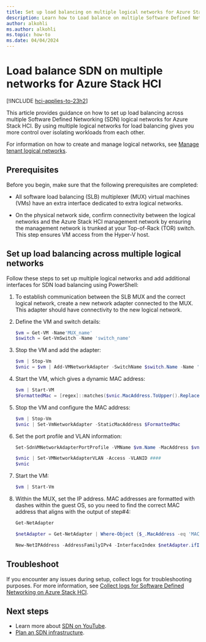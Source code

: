 ```yaml
---
title: Set up load balancing on multiple logical networks for Azure Stack HCI
description: Learn how to Load balance on multiple Software Defined Networking (SDN) logical networks for Azure Stack HCI.
author: alkohli
ms.author: alkohli
ms.topic: how-to
ms.date: 04/04/2024
---
```


# Load balance SDN on multiple networks for Azure Stack HCI

[!INCLUDE [hci-applies-to-23h2](../../includes/hci-applies-to-23h2.md)]

This article provides guidance on how to set up load balancing across multiple Software Defined Networking (SDN) logical networks for Azure Stack HCI. By using multiple logical networks for load balancing gives you more control over isolating workloads from each other.

For information on how to create and manage logical networks, see [Manage tenant logical networks](./tenant-logical-networks.md).

## Prerequisites

Before you begin, make sure that the following prerequisites are completed:

- All software load balancing (SLB) multiplexer (MUX) virtual machines (VMs) have an extra interface dedicated to extra logical networks.

- On the physical network side, confirm connectivity between the logical networks and the Azure Stack HCI management network by ensuring the management network is trunked at your Top-of-Rack (TOR) switch. This step ensures VM access from the Hyper-V host.

## Set up load balancing across multiple logical networks

Follow these steps to set up multiple logical networks and add additional interfaces for SDN load balancing using PowerShell:

1. To establish communication between the SLB MUX and the correct logical network, create a new network adapter connected to the MUX. This adapter should have connectivity to the new logical network.

1. Define the VM and switch details:

    ```powershell
    $vm = Get-VM -Name'MUX_name'
    $switch = Get-VmSwitch -Name 'switch_name'
    ```

1. Stop the VM and add the adapter:

    ```powershell
    $vm | Stop-Vm
    $vnic = $vm | Add-VMNetworkAdapter -SwitchName $switch.Name -Name 'switch_name' -PassThru
    ```

1. Start the VM, which gives a dynamic MAC address:

    ```powershell
    $vm | Start-VM
    $FormattedMac = [regex]::matches($vnic.MacAddress.ToUpper().Replace(":","").Replace("-",""),'..').groups.value -join "-"
    ```

1. Stop the VM and configure the MAC address:

    ```powershell
    $vm | Stop-Vm
    $vnic | Set-VmNetworkAdapter -StaticMacAddress $FormattedMac
    ```

1. Set the port profile and VLAN information:

    ```powershell
    Set-SdnVMNetworkAdapterPortProfile -VMName $vm.Name -MacAddress $vnic.MacAddress -ProfileData2 -ProfileId $([Guid]::Empty)

    $vnic | Set-VMNetworkAdapterVLAN -Access -VLANID ####
    $vnic
    ```

1. Start the VM:

    ```powershell
    $vm | Start-Vm
    ```

1. Within the MUX, set the IP address. MAC addresses are formatted with dashes within the guest OS, so you need to find the correct MAC address that aligns with the output of step#4:

    ```powershell
    Get-NetAdapter

    $netAdapter = Get-NetAdapter | Where-Object {$_.MacAddress -eq 'MAC_address'}

    New-NetIPAddress -AddressFamilyIPv4 -InterfaceIndex $netAdapter.ifIndex -IPAddress 'IP_address' -PrefixLength 'prefix'
    ```

## Troubleshoot

If you encounter any issues during setup, collect logs for troubleshooting purposes. For more information, see [Collect logs for Software Defined Networking on Azure Stack HCI](./sdn-log-collection.md).

## Next steps

- Learn more about [SDN on YouTube](https://www.youtube.com/@microsoftsdn).
- [Plan an SDN infrastructure](../concepts/plan-software-defined-networking-infrastructure-23h2.md).